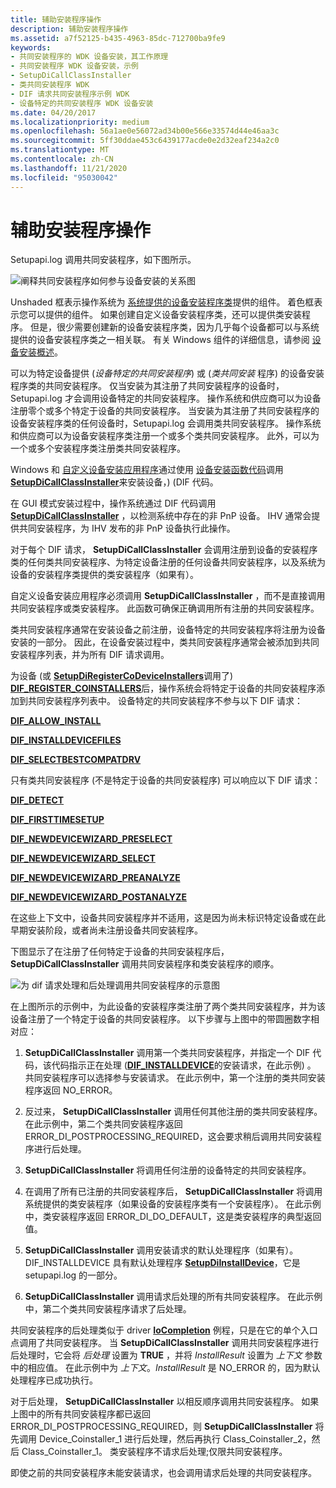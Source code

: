 ```yaml
---
title: 辅助安装程序操作
description: 辅助安装程序操作
ms.assetid: a7f52125-b435-4963-85dc-712700ba9fe9
keywords:
- 共同安装程序的 WDK 设备安装，其工作原理
- 共同安装程序 WDK 设备安装，示例
- SetupDiCallClassInstaller
- 类共同安装程序 WDK
- DIF 请求共同安装程序示例 WDK
- 设备特定的共同安装程序 WDK 设备安装
ms.date: 04/20/2017
ms.localizationpriority: medium
ms.openlocfilehash: 56a1ae0e56072ad34b00e566e33574d44e46aa3c
ms.sourcegitcommit: 5ff30ddae453c6439177acde0e2d32eaf234a2c0
ms.translationtype: MT
ms.contentlocale: zh-CN
ms.lasthandoff: 11/21/2020
ms.locfileid: "95030042"
---
```

# <a name="co-installer-operation"></a>辅助安装程序操作





Setupapi.log 调用共同安装程序，如下图所示。

![阐释共同安装程序如何参与设备安装的关系图](images/coinsts.png)

Unshaded 框表示操作系统为 [系统提供的设备安装程序类](/windows-hardware/drivers/install/system-defined-device-setup-classes-reserved-for-system-use)提供的组件。 着色框表示您可以提供的组件。 如果创建自定义设备安装程序类，还可以提供类安装程序。 但是，很少需要创建新的设备安装程序类，因为几乎每个设备都可以与系统提供的设备安装程序类之一相关联。 有关 Windows 组件的详细信息，请参阅 [设备安装概述](overview-of-device-and-driver-installation.md)。

可以为特定设备提供 (*设备特定的共同安装程序*) 或 (*类共同安装* 程序) 的设备安装程序类的共同安装程序。 仅当安装为其注册了共同安装程序的设备时，Setupapi.log 才会调用设备特定的共同安装程序。 操作系统和供应商可以为设备注册零个或多个特定于设备的共同安装程序。 当安装为其注册了共同安装程序的设备安装程序类的任何设备时，Setupapi.log 会调用类共同安装程序。 操作系统和供应商可以为设备安装程序类注册一个或多个类共同安装程序。 此外，可以为一个或多个安装程序类注册类共同安装程序。

Windows 和 [自定义设备安装应用程序](writing-a-device-installation-application.md)通过使用 [设备安装函数代码](/previous-versions/ff541307(v=vs.85))调用 [**SetupDiCallClassInstaller**](/windows/win32/api/setupapi/nf-setupapi-setupdicallclassinstaller)来安装设备，)  (DIF 代码。

在 GUI 模式安装过程中，操作系统通过 DIF 代码调用 [**SetupDiCallClassInstaller**](/windows/win32/api/setupapi/nf-setupapi-setupdicallclassinstaller) ，以检测系统中存在的非 PnP 设备。 IHV 通常会提供共同安装程序，为 IHV 发布的非 PnP 设备执行此操作。

对于每个 DIF 请求， **SetupDiCallClassInstaller** 会调用注册到设备的安装程序类的任何类共同安装程序、为特定设备注册的任何设备共同安装程序，以及系统为设备的安装程序类提供的类安装程序（如果有）。

自定义设备安装应用程序必须调用 **SetupDiCallClassInstaller** ，而不是直接调用共同安装程序或类安装程序。 此函数可确保正确调用所有注册的共同安装程序。

类共同安装程序通常在安装设备之前注册，设备特定的共同安装程序将注册为设备安装的一部分。 因此，在设备安装过程中，类共同安装程序通常会被添加到共同安装程序列表，并为所有 DIF 请求调用。

为设备 (或 [**SetupDiRegisterCoDeviceInstallers**](/windows/win32/api/setupapi/nf-setupapi-setupdiregistercodeviceinstallers)调用了) [**DIF_REGISTER_COINSTALLERS**](./dif-register-coinstallers.md)后，操作系统会将特定于设备的共同安装程序添加到共同安装程序列表中。 设备特定的共同安装程序不参与以下 DIF 请求：

[**DIF_ALLOW_INSTALL**](./dif-allow-install.md)

[**DIF_INSTALLDEVICEFILES**](./dif-installdevicefiles.md)

[**DIF_SELECTBESTCOMPATDRV**](./dif-selectbestcompatdrv.md)

只有类共同安装程序 (不是特定于设备的共同安装程序) 可以响应以下 DIF 请求：

[**DIF_DETECT**](./dif-detect.md)

[**DIF_FIRSTTIMESETUP**](./dif-firsttimesetup.md)

[**DIF_NEWDEVICEWIZARD_PRESELECT**](./dif-newdevicewizard-preselect.md)

[**DIF_NEWDEVICEWIZARD_SELECT**](./dif-newdevicewizard-select.md)

[**DIF_NEWDEVICEWIZARD_PREANALYZE**](./dif-newdevicewizard-preanalyze.md)

[**DIF_NEWDEVICEWIZARD_POSTANALYZE**](./dif-newdevicewizard-postanalyze.md)

在这些上下文中，设备共同安装程序并不适用，这是因为尚未标识特定设备或在此早期安装阶段，或者尚未注册设备共同安装程序。

下图显示了在注册了任何特定于设备的共同安装程序后， **SetupDiCallClassInstaller** 调用共同安装程序和类安装程序的顺序。

![为 dif 请求处理和后处理调用共同安装程序的示意图](images/callco.png)

在上图所示的示例中，为此设备的安装程序类注册了两个类共同安装程序，并为该设备注册了一个特定于设备的共同安装程序。 以下步骤与上图中的带圆圈数字相对应：

1.  **SetupDiCallClassInstaller** 调用第一个类共同安装程序，并指定一个 DIF 代码，该代码指示正在处理 ([**DIF_INSTALLDEVICE**](./dif-installdevice.md)的安装请求，在此示例) 。 共同安装程序可以选择参与安装请求。 在此示例中，第一个注册的类共同安装程序返回 NO_ERROR。

2.  反过来， **SetupDiCallClassInstaller** 调用任何其他注册的类共同安装程序。 在此示例中，第二个类共同安装程序返回 ERROR_DI_POSTPROCESSING_REQUIRED，这会要求稍后调用共同安装程序进行后处理。

3.  **SetupDiCallClassInstaller** 将调用任何注册的设备特定的共同安装程序。

4.  在调用了所有已注册的共同安装程序后， **SetupDiCallClassInstaller** 将调用系统提供的类安装程序（如果设备的安装程序类有一个安装程序）。 在此示例中，类安装程序返回 ERROR_DI_DO_DEFAULT，这是类安装程序的典型返回值。

5.  **SetupDiCallClassInstaller** 调用安装请求的默认处理程序（如果有）。 DIF_INSTALLDEVICE 具有默认处理程序 [**SetupDiInstallDevice**](/windows/win32/api/setupapi/nf-setupapi-setupdiinstalldevice)，它是 setupapi.log 的一部分。

6.  **SetupDiCallClassInstaller** 调用请求后处理的所有共同安装程序。 在此示例中，第二个类共同安装程序请求了后处理。

共同安装程序的后处理类似于 driver [**IoCompletion**](/windows-hardware/drivers/ddi/wdm/nc-wdm-io_completion_routine) 例程，只是在它的单个入口点调用了共同安装程序。 当 **SetupDiCallClassInstaller** 调用共同安装程序进行后处理时，它会将 *后处理* 设置为 **TRUE** ，并将 *InstallResult* 设置为 *上下文* 参数中的相应值。 在此示例中为 *上下文*。*InstallResult* 是 NO_ERROR 的，因为默认处理程序已成功执行。

对于后处理， **SetupDiCallClassInstaller** 以相反顺序调用共同安装程序。 如果上图中的所有共同安装程序都已返回 ERROR_DI_POSTPROCESSING_REQUIRED，则 **SetupDiCallClassInstaller** 将先调用 Device_Coinstaller_1 进行后处理，然后再执行 Class_Coinstaller_2，然后 Class_Coinstaller_1。 类安装程序不请求后处理;仅限共同安装程序。

即使之前的共同安装程序未能安装请求，也会调用请求后处理的共同安装程序。

 

